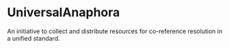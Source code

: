 # UniversalAnaphora
An initiative to collect and distribute resources for co-reference resolution in a unified standard.
